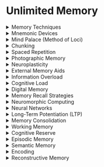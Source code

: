 # Unlimited Memory
<details>

<summary>Memory Techniques</summary>

- Methods and strategies to improve memory, such as mnemonic devices, visualization, and chunking.

- Memory techniques help individuals remember and recall information more effectively, enhancing their capacity to store and retrieve knowledge.

- They are essential for learning and studying.

</details>

<details>

<summary>Mnemonic Devices</summary>

- Memory aids that use patterns, associations, or acronyms to remember information.

- Mnemonic devices are powerful tools for enhancing memory by providing structured and memorable cues for recalling facts, lists, or concepts.

- They are commonly used in education.

</details>

<details>

<summary>Mind Palace (Method of Loci)</summary>

- A memory technique that involves mentally associating information with a familiar location or route.

- The mind palace technique enhances memory by leveraging spatial memory and visual associations to remember and recall data efficiently.

- It's a popular method for memorizing sequences.

</details>

<details>

<summary>Chunking</summary>

- "Breaking down information into smaller, manageable groups or "chunks" for easier recall."

- Chunking enhances memory by organizing data into meaningful units, reducing the cognitive load, and improving retention and recall.

- It's used in various domains, from learning to information processing.

</details>

<details>

<summary>Spaced Repetition</summary>

- A learning technique that involves revisiting and reviewing information at intervals to optimize memory retention.

- Spaced repetition enhances long-term memory by reinforcing knowledge just before forgetting occurs, ensuring efficient recall and learning.

- It's widely used in educational and language learning apps.

</details>

<details>

<summary>Photographic Memory</summary>

- An exceptionally vivid and detailed memory that allows individuals to recall information with remarkable accuracy.

- Photographic memory, while rare, demonstrates the potential for extraordinary memory capabilities, but it's not truly unlimited.

- It's a subject of fascination and study.

</details>

<details>

<summary>Neuroplasticity</summary>

- The brain's ability to adapt and rewire itself, enabling the acquisition of new knowledge and memory formation.

- Neuroplasticity underlies memory enhancement, as it allows the brain to create and strengthen neural connections for improved memory capacity.

- It's a fundamental concept in neuroscience.

</details>

<details>

<summary>External Memory Aids</summary>

- Tools and devices, such as notebooks, smartphones, and computers, used to store and retrieve information.

- External memory aids extend memory capacity by providing additional storage for facts, data, and reminders, reducing the cognitive burden.

- They are essential in modern life and productivity.

</details>

<details>

<summary>Information Overload</summary>

- A situation where individuals are exposed to an excessive amount of information, which can overwhelm memory and hinder effective processing.

- Coping with information overload involves managing and prioritizing data to prevent memory overload and ensure efficient recall and decision-making.

- It's a challenge in the digital age.

</details>

<details>

<summary>Cognitive Load</summary>

- The mental effort and capacity required to process and retain information.

- Managing cognitive load is crucial for memory enhancement, as it ensures that the brain's resources are allocated effectively, improving memory and learning outcomes.

- It's a concept in cognitive psychology.

</details>

<details>

<summary>Digital Memory</summary>

- The storage and retrieval of information using digital devices, such as computers and smartphones.

- Digital memory offers vast capacity for storing and accessing data, but it also presents challenges in terms of organizing and managing information effectively.

- It's integral to modern life.

</details>

<details>

<summary>Memory Recall Strategies</summary>

- Techniques for retrieving stored information from memory, such as free recall, cued recall, and recognition.

- Memory recall strategies improve memory access by providing structured methods for retrieving information, depending on the context and cues.

- They are essential in testing and knowledge application.

</details>

<details>

<summary>Neuromorphic Computing</summary>

- A field of computer science and engineering that aims to design hardware and software inspired by the human brain's memory and processing capabilities.

- Neuromorphic computing explores ways to mimic the brain's memory functions, potentially leading to more efficient and memory-enhancing computing systems.

- It's a cutting-edge technology.

</details>

<details>

<summary>Neural Networks</summary>

- Information processing systems inspired by the structure and function of biological neural networks in the brain.

- Neural networks are used in machine learning and artificial intelligence to model and replicate aspects of human memory and cognition, enhancing data analysis and prediction.

- They play a pivotal role in AI research.

</details>

<details>

<summary>Long-Term Potentiation (LTP)</summary>

- A process in which synaptic connections between neurons are strengthened through repeated stimulation.

- LTP is a fundamental mechanism in memory formation, enhancing the brain's capacity to store and retrieve information more effectively.

- It's a key concept in neuroscience.

</details>

<details>

<summary>Memory Consolidation</summary>

- The process by which newly acquired information is stabilized and stored in long-term memory.

- Memory consolidation enhances memory by making information more permanent and easily retrievable, improving the brain's knowledge retention and recall capabilities.

- It's essential for learning and education.

</details>

<details>

<summary>Working Memory</summary>

- The part of memory responsible for temporarily holding and manipulating information during cognitive tasks.

- Working memory capacity influences an individual's ability to process and store information effectively while working on tasks, impacting memory performance.

- It's a key concept in cognitive psychology.

</details>

<details>

<summary>Cognitive Reserve</summary>

- The brain's ability to adapt and cope with cognitive challenges and memory loss due to aging or neurological damage.

- Cognitive reserve reflects the potential for enhancing memory and cognitive abilities by maintaining a healthy lifestyle and engaging in mentally stimulating activities.

- It's relevant to aging and dementia research.

</details>

<details>

<summary>Episodic Memory</summary>

- The type of long-term memory responsible for storing personal experiences and events.

- Episodic memory enhances the capacity to recall specific events, experiences, and details from one's life, contributing to individual identity and autobiographical memory.

- It's a core component of memory.

</details>

<details>

<summary>Semantic Memory</summary>

- A type of long-term memory responsible for storing general knowledge, facts, and concepts.

- Semantic memory enhances the capacity to remember and access information about the world, language, and culture, contributing to an individual's cognitive abilities.

- It's a fundamental component of memory.

</details>

<details>

<summary>Encoding</summary>

- The initial process of registering information in memory, making it available for future retrieval.

- Effective encoding strategies enhance memory by ensuring that information is stored in a way that allows for efficient recall and retrieval.

- It's a key step in memory formation.

</details>

<details>

<summary>Reconstructive Memory</summary>

- A cognitive process where memory recall is not an exact reproduction but a reconstruction of past events based on existing knowledge and cues.

- Understanding reconstructive memory helps individuals recognize the malleable nature of memory and the potential for errors and biases in recall.

- It's a concept in cognitive psychology.

</details>

